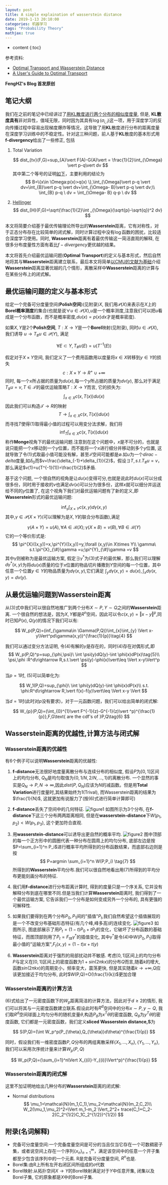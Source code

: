 ```yaml
---
layout: post
title: A simple explaination of wasserstein distance
date: 2019-1-13 20:10:00
categories: 机器学习
tags: "Probability Theory"
mathjax: true
---
```


* content
{:toc}

参考资料:

* [Optimal Transport and Wasserstein Distance](http://www.stat.cmu.edu/~larry/=sml/Opt.pdf)
* [A User's Guide to Optimal Transport](https://pdfs.semanticscholar.org/78d9/abde1d253c5144d6a3245534f8bc5bc7f06a.pdf)

**FengHZ's Blog 首发原创**

## 笔记大纲

我们在之前的笔记中已经讲过了[用KL散度进行两个分布的相似度度量](https://fenghz.github.io/KL-Divergency-Description/), 但是, **KL散度具有**非对异性，值域无限，同时因为其具有$\log(\sigma_{i,i})$这一项，用于深度学习的反向传播过程中容易出现梯度爆炸等情况，这导致了用**KL**散度进行分布的距离度量在深度学习训练中的不稳定性。针对这三种问题，前人基于**KL**散度的基本形式用**f-divergency**给出了一些修正, 包括

1. Total Variation 
   
   $$
   dist_{tv}(F,G)=sup_{A}\vert F(A)-G(A)\vert = \frac{1}{2}\int_{\Omega} \vert p-q\vert dv 
   $$
   其中第二个等号的证明[如下](https://math.stackexchange.com/questions/1481101/confusion-about-definition-of-the-total-variation-distance)，主要利用的结论为
   $$
   B=\{x\in \Omega:p(x)>q(x) \},\int_{\Omega}\vert p-q \vert dv=\int_{B}\vert p-q \vert dv+\int_{\Omega- B}\vert p-q \vert dv;\\
   \int_{B} p-q \ dv = \int_{\Omega- B} q-p \  dv
   $$

2. [Hellinger](https://en.wikipedia.org/wiki/Hellinger_distance)
   $$
   dist_{H}(F,G)=\sqrt{\frac{1}{2}\int _{\Omega}(\sqrt{p}-\sqrt{q})^2 dv}
   $$

本文将简要介绍基于最优传输理论所导出的**Wasserstein**距离，它有对称性，对于正态分布存在比较简单的闭式解，同时计算过程中没有$\log$函数的困扰，比较适合深度学习使用。同时, **Wasserstein**距离有着最优传输这一简洁直观的解释, 在很多分布度量性方面有着比$f-divergency$更优越的结果。

本文将首先介绍最优运输问题(**Optimal Transport**)的定义与基本形式，然后自然地将其与**Wasserstein**距离建立联系，最后本文将简单[以CMU的文献为基础](http://www.stat.cmu.edu/~larry/=sml/Opt.pdf)介绍**Wasserstein**距离显著优越的几个情形，离散采样中**Wasserstein**距离的计算与在某些分布上的闭式解。

   
  





## 最优运输问题的定义与基本形式
给定一个完备可分度量空间(**Polish空间**)(见附录)$X$, 我们用$\mathcal{P}(X)$来表示在$X$上的**Borel概率测度**的集合(也就是说$\forall u\in \mathcal{P}(X)$,$u$是一个概率测度,注意我们可以把$u$看成是一个分布函数，而不是概率密度,$du(x)=p(x)dx$才是概率密度).

如果$X,Y$是2个**Polish空间**, $T:X\rightarrow Y$是一个**Borel**映射(见附录), 同时$u\in \mathcal{P}(X)$, 我们诱导 $u \rightarrow T_{\#}u\in \mathcal{P}(Y)$, 满足

$$
\forall E\subset Y, T_{\#}u(E)=u(T^{-1}(E))
$$

假定对于$X\times Y$空间, 我们定义了一个费用函数用以度量将$x\in X$转移到$y \in Y$的损失
$$
c:X\times Y \rightarrow R^{+}\cup{+\infty}
$$
同时, 每一个$x$所占据的质量为$du(x)$,每一个$y$所占据的质量为$dv(y)$, 那么对于满足$T_{\#}u=v,T\in \mathcal{T}$的最优运输策略$T:X\rightarrow Y$而言, 它的损失为:
$$
\int_{x\in X}c(x,T(x))du(x)
$$
因此我们可以构造$\mathcal{T}\rightarrow R$的映射
$$
T\rightarrow \int_{x\in X}c(x,T(x))du(x)\tag{1}
$$
而寻找$T$使得$(1)$取得最小值的过程可以用变分法求解，我们将
$$
\inf_{T}\int_{x\in X}c(x,T(x))du(x)\tag{2}
$$
称作**Monge**视角下的最优运输问题.注意到在这个问题中，$x$是不可分的，也就是说只能把一个$x$移动到一个$y$位置，而不能将一个$x$进行细分并移动到多个$y$位置, 这就导致了令$(1)$式取最小值可能没有解，甚至$\mathcal{T}$空间可能都是$\emptyset$.如$u$为一个$dirac-delta$度量,如$\delta_0$而$v=\frac{\delta_{-1}+\delta_{1}}{2}$，假设$\exists T,s.t. T_{\#}u=v$，那么满足$v(1)=u(T^{-1}(1))=\frac{1}{2}$矛盾.

基于这个问题, 一个很自然的视角是让$du(x)$变得可分,也就是说此时$du(x)$可以分成很多份，同时用于接收的$v$也满足$dv(x)$可以分为很多份，这样$x$就可以细分并运送给不同的$y$位置了, 在这个视角下我们对最优运输问题有了新的定义,即**Wasserstein**形式的最优运输问题:

$$
\inf_{\gamma}\int_{X\times Y}c(x,y)d\gamma(x,y)\tag{3}
$$
其中,$\gamma \in \mathcal{P}(X\times Y)$(可以理解为是$X,Y$的联合分布函数),满足

$$
\gamma(A\times Y)=u(A),\forall A\in \mathcal{B}(X);\gamma(X\times B)=v(B),\forall B\in \mathcal{B}(Y)
$$
它的一个等价形式是:
$$
\pi^{X}((x,y))=x,\pi^{Y}((x,y))=y,\forall (x,y)\in X\times Y\\
\gamma\ s.t.\pi^{X}_{\#}\gamma =u;\pi^{Y}_{\#}\gamma =v
$$
其中$\gamma$则被称为是最优运输方案, 假定$\exists \gamma^*$为$(3)$式子的最优解，那么我们可以理解$d\gamma^*(x,y)$为将$du(x)$质量的位于$x$位置的物品切片播撒到$Y$空间的每一个位置，其中任意一个位置$y\in Y$的物品质量为$d\gamma(x,y)$,它们满足
$\int_{y}d\gamma(x,y)=du(x),\int_{x}d\gamma(x,y)=dv(y)$.

## 从最优运输问题到**Wasserstein**距离
从$(3)$式中我们可以很自然地推广到两个分布$X\sim P,Y\sim Q$之间的**Wasserstein**距离. 一个很自然的想法是，因为$X,Y$都是$R^n$空间，因此可以令$c(x,y)=\Vert x-y\Vert^p$,同时已知$P(x),Q(y)$的情况下我们可以有:

$$
W_p(P,Q)=(inf_{\gamma\in \Gamma(P,Q)}\int_{x}\int_{y} \Vert x-y\Vert^pd\gamma(x,y))^{\frac{1}{p}}\tag{4}
$$

我们可以通过变分方法证明, 令$(4)$有解的$\gamma$是存在的，同时$(4)$存在对偶形式,即
$$
W_p(P,Q)^p=sup_{\phi,\psi}\ \int \psi(y)dQ(y)-\int \phi(x)dP(x)\tag{5}\\
\psi,\phi :R^d\rightarrow R,s.t.\vert \psi(y)-\phi(x)\vert\leq  \Vert x-y\Vert^p
$$

当$p=1$时, $(5)$可以简单化为:

$$
W_1(P,Q)=sup_{\phi}\ \int \phi(y)dQ(y)-\int \phi(x)dP(x)\\
s.t. \phi:R^d\rightarrow R,\vert f(x)-f(y)\vert\leq \Vert x-y \Vert
$$

当$d=1$时(此时对$p$没有要求)，对于一元函数问题，我们可以给出简单的闭式解:

$$
W_{p}(P,Q)=(\int_{0}^{1}\vert F^{-1}(z)-G^{-1}(z)\vert ^p)^{\frac{1}{p}},F,G\text{ are the cdf's of }P,Q\tag{6} 
$$
## **Wasserstein**距离的优越性,计算方法与闭式解

### **Wasserstein**距离的优越性
有6个例子可以说明**Wasserstein**距离的优越性:

1. **f-distance**无法很好地度量离散分布与连续分布的相似度, 假设$P$为$[0,1]$区间上的均匀分布, $Q_N$是均匀取值为$\{0,1/N,2/N,...,1\}$的离散分布. 一个显然的事实是$Q_N\rightarrow P,N\rightarrow \infty$,因此$dist(P,Q_N)$应该为$N$的减函数。但是用**Total Variation**进行度量时,其结果始终为1(Trival), 而Wasserstein距离的结果为$\frac{1}{N}$, 这就更加有说服力了(按(6)式进行简单计算即可)
2. **f-distance**丢失了空间中的几何特征. 
   ![figure1](/images/wasserstein-distance/figure1.png)
   如图所示为3个分布, 在**f-distance**下这三个分布两两距离相同, 但是在**wasserstein-distance**下$W(p_1,p_2)<W(p_1,p_3)$, 这个更加符合直观.
3. 用**wasserstein-distance**可以诱导出更自然的概率平均.
    ![figure2](/images/wasserstein-distance/figure2.png)
    图中顶部的每一个正方形中的圆圈代表一种分布在圆周上的均匀分布, 底部左边是按$P=\sum_{i=1}^n P_i$进行概率平均所得到的分布函数结果，而底部右边则是按
    $$
    P=argmin \sum_{i=1}^n W(P,P_i) \tag{7}
    $$
    所得到的**Wasserstein**平均分布.我们可以很自然地看出用$(7)$所得到的平均分布更能刻画分布的特征.
4. 我们用**f-distance**进行分布距离计算时, 得到的度量只是一个序关系, 它并没有解释分布到底在哪里不同.但是当我们计算**Wasserstein**距离时, 我们得到了一个最优运输方案, 它告诉我们一个分布是如何变成另外一个分布的, 具有更强的可解释性.
5. 如果我们要得到在两个分布$P_0,P_1$间的"插值"$P_t$,我们自然希望这个插值展现的是一个不改变分布基础形态特征(有几个峰,峰多高)的连续变化.
    ![figure3](/images/wasserstein-distance/figure3.png)
    如图所示, 图底部展示了用$P_t=(1-t)P_0+tP_1$的变化，它破坏了分布函数的基础特征，而图顶部则用了$P_t=F_{t\#}\gamma^*$的插值变化, 其中$\gamma^*$是令$(4)$中$W(P_0,P_1)$取得最小值的"运输方案",$F_t(x,y)=(1-t)x+t(y)$

6. **Wasserstein**距离对于强烈的局部扰动并不敏感. 考虑$[0,1]$区间上的均匀分布$P$与定义在$[0,1]$区间上的密度函数为$1+sin(2\pi kx)$的分布$Q$而言,随着$k$的增大,函数$sin(2\pi kx)$的周期变小，频率变大，震荡更快, 但是其实随着$k\rightarrow +\infty$,$Q$应该更加接近于均匀分布, 此时$W(P,Q)=O(\frac{1}{k})$更加合理

### **Wasserstein**距离的计算方法
$(6)$式给出了一元密度函数下的$W_p$距离简洁的计算方法，因此对于$d\geq 2$的情形, 我们可以将其与一元密度函数建立联系.假设此时有$R^d$空间中的分布$x\sim P,y\sim Q$, 我们取$R^d$空间球面上均匀分布的随机变量$\theta$,构造$P_{\theta}$为$x^{T}\theta$的密度函数, $Q_{\theta}$为$y^{T}\theta$的密度函数, 它们都是一元密度函数，我们定义**sliced Wasserstein distance,S**为

$$
S(P,Q)=(\int W_p^p(P_{\theta},Q_{\theta})d\theta)^{\frac{1}{p}}
$$

同时，假设我们有一维密度函数$P,Q$分布的两组离散采样$\{X_1,\ldots,X_n\},\{Y_1,\ldots,Y_n\}$, 我们可以采用次序统计量来计算$W_p(P,Q)$

$$
W_p(P,Q)=(\sum_{i=1}^n\Vert X_{(i)}-Y_{(i)}\Vert^p)^{\frac{1}{p}}
$$

### **Wasserstein**距离的闭式解
这里不加证明地给出几种分布的**Wasserstein**距离的闭式解:

* Normal distributions
  $$
  \mu_1=\mathcal{N}(m_1,C_1),\mu_2=\mathcal{N}(m_2,C_2)\\
  W_2(\mu_1,\mu_2)^2=\Vert m_1-m_2 \Vert_2^2+ trace(C_1+C_2-2(C_2^{1/2}C_1C_2^{1/2})^{1/2})
  $$
## 附录(名词解释)
* 完备可分度量空间:一个完备度量空间是可分的当且仅当它存在一个可数稠密子集，或者说空间上存在一个序列$\{x_n\}_{n=1}^{\infty}$，满足该空间中的任意一个开子集都至少包含该序列中的一个元素. R是完备可分度量空间, $R^n$也是.
* Borel集:由R上所有左开右闭区间所组成的$\sigma$代数
* Borel映射:从拓扑空间$X\rightarrow Y$的Borel映射满足对于$Y$中任意开集, 闭集以及Borel子集, 它的原象都是$X$中的Borel子集.
